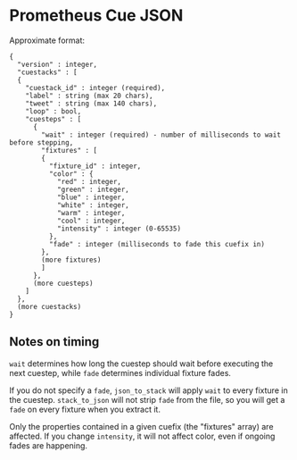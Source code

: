 # Prometheus Cue JSON

Approximate format:

    {
      "version" : integer,
      "cuestacks" : [
      {
        "cuestack_id" : integer (required),
        "label" : string (max 20 chars),
        "tweet" : string (max 140 chars),
        "loop" : bool,
        "cuesteps" : [
          {
            "wait" : integer (required) - number of milliseconds to wait before stepping,
            "fixtures" : [
            {
              "fixture_id" : integer,
              "color" : {
                "red" : integer,
                "green" : integer,
                "blue" : integer,
                "white" : integer,
                "warm" : integer,
                "cool" : integer,
                "intensity" : integer (0-65535)
              },
              "fade" : integer (milliseconds to fade this cuefix in)
            },
            (more fixtures)
            ]
          },
          (more cuesteps)
        ]
      },
      (more cuestacks)
    }

## Notes on timing

`wait` determines how long the cuestep should wait before executing the next cuestep, while `fade` determines individual fixture fades.    

If you do not specify a `fade`, `json_to_stack` will apply `wait` to every fixture in the cuestep.   `stack_to_json` will not strip `fade` from the file, so you will get a `fade` on every fixture when you extract it.  

Only the properties contained in a given cuefix (the "fixtures" array) are affected.  If you change `intensity`, it will not affect color, even if ongoing fades are happening.
